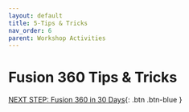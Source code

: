```yaml
---
layout: default
title: 5-Tips & Tricks
nav_order: 6
parent: Workshop Activities
---
```


# Fusion 360 Tips & Tricks

[NEXT STEP: Fusion 360 in 30 Days](act-6.html){: .btn .btn-blue }

